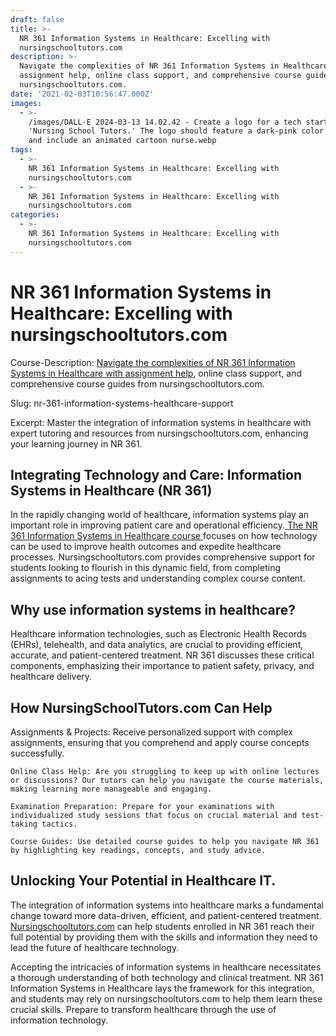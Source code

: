 ```yaml
---
draft: false
title: >-
  NR 361 Information Systems in Healthcare: Excelling with
  nursingschooltutors.com
description: >-
  Navigate the complexities of NR 361 Information Systems in Healthcare with
  assignment help, online class support, and comprehensive course guides from
  nursingschooltutors.com.
date: '2021-02-03T10:56:47.000Z'
images:
  - >-
    /images/DALL·E 2024-03-13 14.02.42 - Create a logo for a tech startup named
    'Nursing School Tutors.' The logo should feature a dark-pink color scheme
    and include an animated cartoon nurse.webp
tags:
  - >-
    NR 361 Information Systems in Healthcare: Excelling with
    nursingschooltutors.com
  - >-
    NR 361 Information Systems in Healthcare: Excelling with
    nursingschooltutors.com
categories:
  - >-
    NR 361 Information Systems in Healthcare: Excelling with
    nursingschooltutors.com
---
```



# NR 361 Information Systems in Healthcare: Excelling with nursingschooltutors.com

Course-Description: [Navigate the complexities of NR 361 Information Systems in Healthcare with assignment help](<Interventions to improve team effectiveness within health care: a systematic review of the past decade> "https://www.ncbi.nlm.nih.gov/pmc/articles/PMC6950792/"), online class support, and comprehensive course guides from nursingschooltutors.com.

Slug: nr-361-information-systems-healthcare-support

Excerpt: Master the integration of information systems in healthcare with expert tutoring and resources from nursingschooltutors.com, enhancing your learning journey in NR 361.

## Integrating Technology and Care: Information Systems in Healthcare (NR 361)

In the rapidly changing world of healthcare, information systems play an important role in improving patient care and operational efficiency.[ The NR 361 Information Systems in Healthcare course ](https://nursingschooltutors.com/subjects/nr-361-information-systems-healthcare/ "NR 361 Information Systems In Healthcare")focuses on how technology can be used to improve health outcomes and expedite healthcare processes. Nursingschooltutors.com provides comprehensive support for students looking to flourish in this dynamic field, from completing assignments to acing tests and understanding complex course content.

## Why use information systems in healthcare?

Healthcare information technologies, such as Electronic Health Records (EHRs), telehealth, and data analytics, are crucial to providing efficient, accurate, and patient-centered treatment. NR 361 discusses these critical components, emphasizing their importance to patient safety, privacy, and healthcare delivery.

## How NursingSchoolTutors.com Can Help

Assignments & Projects: Receive personalized support with complex assignments, ensuring that you comprehend and apply course concepts successfully.

    Online Class Help: Are you struggling to keep up with online lectures or discussions? Our tutors can help you navigate the course materials, making learning more manageable and engaging.

    Examination Preparation: Prepare for your examinations with individualized study sessions that focus on crucial material and test-taking tactics.

    Course Guides: Use detailed course guides to help you navigate NR 361 by highlighting key readings, concepts, and study advice.

## Unlocking Your Potential in Healthcare IT.

The integration of information systems into healthcare marks a fundamental change toward more data-driven, efficient, and patient-centered treatment. [Nursingschooltutors.com](Nursingschooltutors.com "Nursingschooltutors.com") can help students enrolled in NR 361 reach their full potential by providing them with the skills and information they need to lead the future of healthcare technology.

Accepting the intricacies of information systems in healthcare necessitates a thorough understanding of both technology and clinical treatment. NR 361 Information Systems in Healthcare lays the framework for this integration, and students may rely on nursingschooltutors.com to help them learn these crucial skills. Prepare to transform healthcare through the use of information technology.
